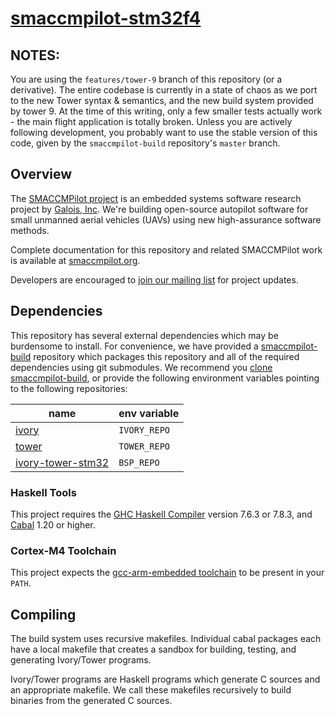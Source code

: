 [smaccmpilot-stm32f4](http://github.com/galoisinc/smaccmpilot-stm32f4)
==============================

## NOTES:

You are using the `features/tower-9` branch of this repository (or a
derivative). The entire codebase is currently in a state of chaos as we port
to the new Tower syntax & semantics, and the new build system provided by tower
9. At the time of this writing, only a few smaller tests actually work - the
main flight application is totally broken.  Unless you are actively following
development, you probably want to use the stable version of this code, given by
the `smaccmpilot-build` repository's `master` branch.

## Overview

The [SMACCMPilot project][smaccmpilot.org] is an embedded systems software
research project by [Galois, Inc][galois]. We're building open-source autopilot
software for small unmanned aerial vehicles (UAVs) using new high-assurance
software methods.

Complete documentation for this repository and related SMACCMPilot work is
available at [smaccmpilot.org][].


Developers are encouraged to [join our mailing list][list] for project
updates.

[galois]: http://corp.galois.com
[smaccmpilot.org]: http://smaccmpilot.org
[list]: http://community.galois.com/mailman/listinfo/smaccmpilot

## Dependencies

This repository has several external dependencies which may be burdensome to
install. For convenience, we have provided a [smaccmpilot-build][] repository
which packages this repository and all of the required dependencies using git
submodules. We recommend you [clone smaccmpilot-build][smaccmpilot-build], or
provide the following environment variables pointing to the following
repositories:

| name | env variable |
|------|--------------|
| [ivory][] | `IVORY_REPO` |
| [tower][] | `TOWER_REPO` |
| [ivory-tower-stm32][] | `BSP_REPO` |

[smaccmpilot-build]: https://github.com/galoisinc/smaccmpilot-build
[ivory]: https://github.com/galoisinc/ivory
[tower]: https://github.com/galoisinc/tower
[ivory-tower-stm32]: https://github.com/galoisinc/ivory-tower-stm32

### Haskell Tools

This project requires the [GHC Haskell Compiler][ghc] version 7.6.3 or
7.8.3, and [Cabal][] 1.20 or higher.

[ghc]: https://www.haskell.org/ghc
[Cabal]: https://www.haskell.org/cabal

### Cortex-M4 Toolchain

This project expects the [gcc-arm-embedded toolchain][1] to be present in your
`PATH`.

[1]:https://launchpad.net/gcc-arm-embedded

## Compiling

The build system uses recursive makefiles. Individual cabal packages each have
a local makefile that creates a sandbox for building, testing, and generating
Ivory/Tower programs.

Ivory/Tower programs are Haskell programs which generate C sources and an
appropriate makefile. We call these makefiles recursively to build binaries from
the generated C sources.

